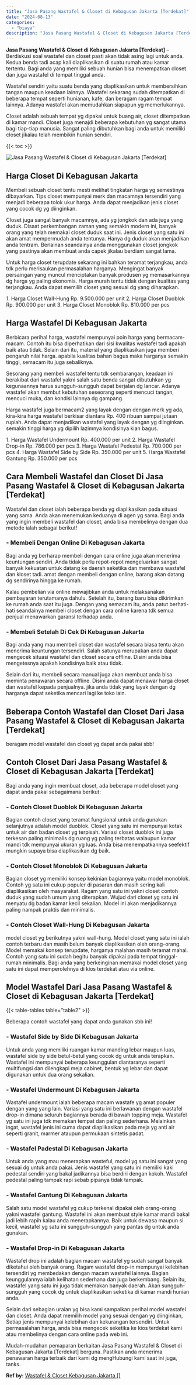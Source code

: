 ```yaml
---
title: "Jasa Pasang Wastafel & Closet di Kebagusan Jakarta [Terdekat]"
date: "2024-08-13"
categories: 
  - "biaya"
description: "Jasa Pasang Wastafel & Closet di Kebagusan Jakarta [Terdekat]. Mudah-mudahan pemaparan berkaitan Jasa Pasang Wastafel & Closet di Kebagusan Jakarta [Terdeka..."
---
```


**Jasa Pasang Wastafel & Closet di Kebagusan Jakarta \[Terdekat\]** – Berdiskusi soal wastafel dan closet pasti akan tidak asing lagi untuk anda. Kedua benda tadi acap kali diaplikasikan di suatu rumah atau kamar tertentu. Bagi anda yang memiliki sebuah hunian bisa menempatkan closet dan juga wastafel di tempat tinggal anda.

Wastafel sendiri yaitu suatu benda yang diaplikasikan untuk membersihkan tangan maupun keadaan lainnya. Wastafel sekarang sudah ditempatkan di beberapa tempat seperti hunianan, kafe, dan beragam ragam tempat lainnya. Adanya wastafel akan memudahkan siapapun yg memerlukannya.

Closet adalah sebuah tempat yg dipakai untuk buang air, closet ditempatkan di kamar mandi. Closet juga menajdi beberapa kebutuhan yg sangat utama bagi tiap-tiap manusia. Sangat paling dibutuhkan bagi anda untuk memiliki closet jikalau telah membikin hunian sendiri.

{{< toc >}}

![Jasa Pasang Wastafel & Closet di Kebagusan Jakarta [Terdekat]](/images/wastafel-closet-murah48.png)

## Harga Closet Di Kebagusan Jakarta

Membeli sebuah closet tentu mesti melihat tingkatan harga yg semestinya dibayarkan. Tips closet mempunyai merk dan macamnya tersendiri yang menjadi beberapa tolok ukur harga. Anda dapat menjadikan jenis closet yang cocok dg yg diinginkan.

Closet juga sangat banyak macamnya, ada yg jongkok dan ada juga yang duduk. Disaat perkembangan zaman yang semakin modern ini, banyak orang yang telah memakai closet duduk saat ini. Jenis closet yang satu ini akan amat mempermudah anda tentunya. Hanya dg duduk akan menjadikan anda tentram. Berlainan seandainya anda menggunakan closet jongkok yang pastinya akan membuat anda capek jikalau berdiam sangat lama.

Untuk harga closet terupdate sekarang ini bahkan teramat terjangkau, anda tdk perlu merisaukan permasalahan harganya. Mengingat banyak persaingan yang muncul menciptakan banyak produsen yg memasarkannya dg harga yg paling ekonomis. Harga murah tentu tidak dengan kualitas yang terjangkau. Anda dapat memilih closet yang sesuai dg yang diharapkan.

1\. Harga Closet Wall-Hung Rp. 9.500.000 per unit 2. Harga Closet Duoblok Rp. 900.000 per unit 3. Harga Closet Monoblok Rp. 810.000 per pcs

## Harga Wastafel Di Kebagusan Jakarta

Berbicara perihal harga, wastafel mempunyai poin harga yang bermacam-macam. Contoh itu bisa diperhatikan dari sisi kwalitas wastafel tadi apakah baik atau tidak. Selain dari itu, material yang diaplikasikan juga memberi pengaruh nilai harga. apabila kualitas bahan bagus maka harganya semakin tinggi, semacam itu juga sebaliknya.

Sesorang yang membeli wastafel tentu tdk sembarangan, keadaan ini berakibat dari wastafel yakni salah satu benda sangat dibutuhkan yg kegunaannya harus sungguh-sungguh dapat berjalan dg lancar. Adanya wastafel akan membut kebutuhan seseorang seperti mencuci tangan, mencuci muka, dan kondisi lainnya dg gampang.

Harga wastafel juga bermacam2 yang layak dengan dengan merk yg ada, kira-kira harga wastafel berkisar diantara Rp. 400 ribuan sampai jutaan rupiah. Anda dapat menjadikan wastafel yang layak dengan yg diinginkan. semakin tinggi harga yg dipilih lazimnya kondisinya kian bagus.

1\. Harga Wastafel Undermount Rp. 400.000 per unit 2. Harga Wastafel Drop-in Rp. 786.000 per pcs 3. Harga Wastafel Pedestal Rp. 700.000 per pcs 4. Harga Wastafel Side by Side Rp. 350.000 per unit 5. Harga Wastafel Gantung Rp. 350.000 per pcs

## Cara Membeli Wastafel dan Closet Di Jasa Pasang Wastafel & Closet di Kebagusan Jakarta \[Terdekat\]

Wastafel dan closet ialah beberapa benda yg diaplikasikan pada situasi yang sama. Anda akan menemukan keduanya di agen yg sama. Bagi anda yang ingin membeli wastafel dan closet, anda bisa membelinya dengan dua metode ialah sebagai berikut!

### \- Membeli Dengan Online Di Kebagusan Jakarta

Bagi anda yg berharap membeli dengan cara online juga akan menerima keuntungan sendiri. Anda tidak perlu repot-repot mengeluarkan sangat banyak kekuatan untuk datang ke daerah seketika dan membawa wastafel dan kloset tadi. amat dengan membeli dengan online, barang akan datang dg sendirinya hingga ke rumah.

Kalau pembelian via online mewajibkan anda untuk melaksanakan pembayaran terutamanya dahulu. Setelah itu, barang baru bisa dikirimkan ke rumah anda saat itu juga. Dengan yang semacam itu, anda patut berhati-hati seandainya membeli closet dengan cara online karena tdk semua penjual menawarkan garansi terhadap anda.

### \- Membeli Setelah Di Cek Di Kebagusan Jakarta

Bagi anda yang mau membeli closet dan wastafel secara biasa tentu akan menerima keuntungan tersendiri. Salah satunya merupakan anda dapat mengecek situasi wastafel dan closet secara offline. Disini anda bisa mengetesnya apakah kondisinya baik atau tidak.

Selain dari itu, membeli secara manual juga akan membuat anda bisa meminta penawaran secara offline. Disini anda dapat menawar harga closet dan wastafel kepada penjualnya. jika anda tidak yang layak dengan dg harganya dapat seketika mencari lagi ke toko lain.

## Beberapa Contoh Wastafel dan Closet Dari Jasa Pasang Wastafel & Closet di Kebagusan Jakarta \[Terdekat\]

beragam model wastafel dan closet yg dapat anda pakai sbb!

## Contoh Closet Dari Jasa Pasang Wastafel & Closet di Kebagusan Jakarta \[Terdekat\]

Bagi anda yang ingin membuat closet, ada beberapa model closet yang dapat anda pakai sebagaimana berikut:

### \- Contoh Closet Duoblok Di Kebagusan Jakarta

Bagian contoh closet yang teramat fungsional untuk anda gunakan selanjutnya adalah model duoblok. Closet yang satu ini mempunyai kotak untuk air dan badan closet yg terpisah. Variasi closet duoblok ini juga terkesan paling minimalis dg ruang yg paling terbatas walaupun kamar mandi tdk mempunyai ukuran yg luas. Anda bisa menempatkannya seefektif mungkin supaya bisa diaplikasikan dg baik.

### \- Contoh Closet Monoblok Di Kebagusan Jakarta

Bagian closet yg memiliki konsep kekinian bagiannya yaitu model monoblok. Contoh yg satu ini cukup populer di pasaran dan masih sering kali diaplikasikan oleh masyarakat. Ragam yang satu ini yakni closet contoh duduk yang sudah umum yang diterapkan. Wujud dari closet yg satu ini menyatu dg badan kamar kecil sekalian. Model ini akan menjadikannya paling nampak praktis dan minimalis.

### \- Contoh Closet Wall-Hung Di Kebagusan Jakarta

model closet yg berikutnya yakni wall-hung. Model closet yang satu ini ialah contoh terbaru dan masih belum banyak diaplikasikan oleh orang-orang. Model memakai konsep terupdate, harganya malahan masih teramat mahal. Contoh yang satu ini sudah begitu banyak dipakai pada tempat tinggal-rumah minimalis. Bagi anda yang berkeinginan memakai model closet yang satu ini dapat memperolehnya di kios terdekat atau via online.

## Model Wastafel Dari Jasa Pasang Wastafel & Closet di Kebagusan Jakarta \[Terdekat\]

{{< table-tables table="table2" >}}

Beberapa contoh wastafel yang dapat anda gunakan sbb ini!

### \- Wastafel Side by Side Di Kebagusan Jakarta

Untuk anda yang memiliki ruangan kamar manding lebar maupun luas, wastafel side by side betul-betul yang cocok dg untuk anda terapkan. Wastafel ini mempunyai beberapa keunggulan diantaranya seperti multifungsi dan dilengkapi meja cabinet, bentuk yg lebar dan dapat digunakan untuk dua orang sekalian.

### \- Wastafel Undermount Di Kebagusan Jakarta

Wastafel undermount ialah beberapa macam wastafe yg amat populer dengan yang yang lain. Variasi yang satu ini berlawanan dengan wastafel drop-in dimana seluruh bagiannya berada di bawah topping meja. Wastafel yg satu ini juga tdk memakan tempat dan paling sederhana. Melainkan ingat, wastafel jenis ini cuma dapat diaplikasikan pada meja yg anti air seperti granit, marmer ataupun permukaan sintetis padat.

### \- Wastafel Padestal Di Kebagusan Jakarta

Untuk anda yang mau menerapkan wasteful, model yg satu ini sangat yang sesuai dg untuk anda pakai. Jenis wastafel yang satu ini memiliki kaki pedestal sendiri yang bakal jadikannya bisa berdiri dengan kokoh. Wastafel pedestal paling tampak rapi sebab pipanya tidak tampak.

### \- Wastafel Gantung Di Kebagusan Jakarta

Salah satu model wastafel yg cukup terkenal dipakai oleh orang-orang yakni wastafel gantung. Wastafel ini akan membuat style kamar mandi bakal jadi lebih rapih kalau anda menerapkannya. Baik untuk dewasa maupun si kecil, wastafel yg satu ini sungguh-sungguh yang pantas dg untuk anda gunakan.

### \- Wastafel Drop-in Di Kebagusan Jakarta

Wastafel drop ini adalah bagian macam wastafel yg sudah sangat banyak diketahui oleh banyak orang. Ragam wastafel drop-in mempunyai kelebihan tersendiri yg membedakan dengan macam wastafel lainnya. Bagian keunggulannya ialah kelihatan sederhana dan juga berkembang. Selain itu, wastafel yang satu ini juga tidak memakan banyak daerah. Akan sungguh-sungguh yang cocok dg untuk diaplikasikan seketika di kamar mandi hunian anda.

Selain dari sebagian uraian yg bisa kami sampaikan perihal model wastafel dan closet. Anda dapat memilih model yang sesuai dengan yg diinginkan, Setiap jenis mempunyai kelebihan dan kekurangan tersendiri. Untuk permasalahan harga, anda bisa mengecek seketika ke kios terdekat kami atau membelinya dengan cara online pada web ini.

Mudah-mudahan pemaparan berkaitan Jasa Pasang Wastafel & Closet di Kebagusan Jakarta \[Terdekat\] berguna. Pastikan anda menerima penawaran harga terbaik dari kami dg mengHubungi kami saat ini juga, tanks.

**Ref by:** [Wastafel & Closet Kebagusan Jakarta []](https://id.wikipedia.org/wiki/Wastafel)
